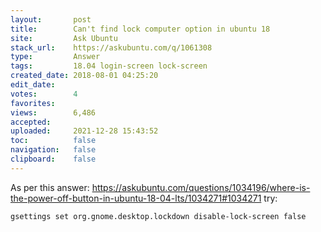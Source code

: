 ```yaml
---
layout:       post
title:        Can't find lock computer option in ubuntu 18
site:         Ask Ubuntu
stack_url:    https://askubuntu.com/q/1061308
type:         Answer
tags:         18.04 login-screen lock-screen
created_date: 2018-08-01 04:25:20
edit_date:    
votes:        4
favorites:    
views:        6,486
accepted:     
uploaded:     2021-12-28 15:43:52
toc:          false
navigation:   false
clipboard:    false
---
```


As per this answer: https://askubuntu.com/questions/1034196/where-is-the-power-off-button-in-ubuntu-18-04-lts/1034271#1034271 try:

``` 
gsettings set org.gnome.desktop.lockdown disable-lock-screen false

```
